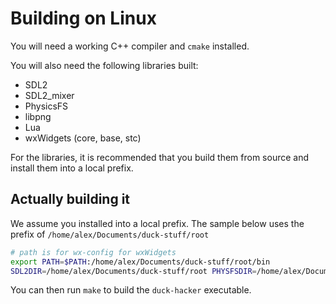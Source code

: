 # Building on Linux
You will need a working C++ compiler and `cmake` installed.

You will also need the following libraries built:
* SDL2
* SDL2_mixer
* PhysicsFS
* libpng
* Lua
* wxWidgets (core, base, stc)

For the libraries, it is recommended that you build them from source and install them into a local prefix.

## Actually building it
We assume you installed into a local prefix. The sample below uses the prefix of `/home/alex/Documents/duck-stuff/root`

```bash
# path is for wx-config for wxWidgets
export PATH=$PATH:/home/alex/Documents/duck-stuff/root/bin
SDL2DIR=/home/alex/Documents/duck-stuff/root PHYSFSDIR=/home/alex/Documents/duck-stuff/root LIBPNGDIR=/home/alex/Documents/duck-stuff/root cmake ..
```
You can then run `make` to build the `duck-hacker` executable.
